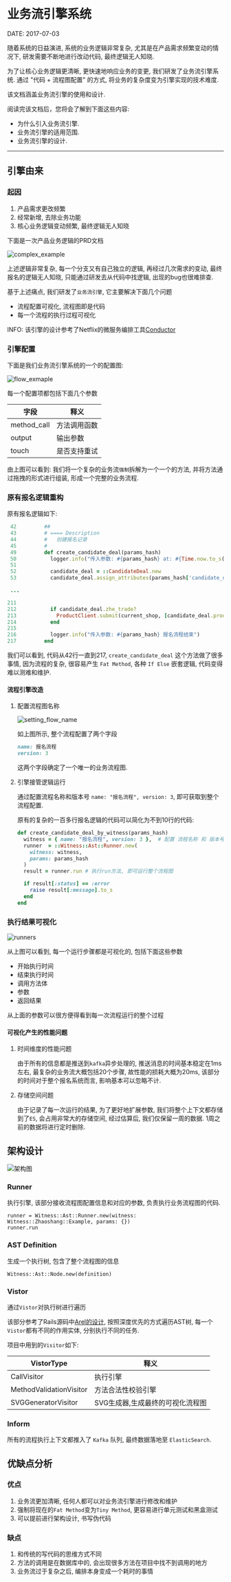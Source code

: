 业务流引擎系统
=============

DATE: 2017-07-03

随着系统的日益演进, 系统的业务逻辑非常复杂, 尤其是在产品需求频繁变动的情况下, 研发需要不断地进行改动代码, 最终逻辑无人知晓.

为了让核心业务逻辑更清晰, 更快速地响应业务的变更, 我们研发了业务流引擎系统. 通过 "代码 + 流程图配置" 的方式, 将业务的复杂度变为引擎实现的技术难度.

该文档涵盖业务流引擎的使用和设计.

阅读完该文档后，您将会了解到下面这些内容:

* 为什么引入业务流引擎.
* 业务流引擎的适用范围.
* 业务流引擎的设计.

--------------------------------------------------------------------------------

引擎由来
--------
### 起因
1. 产品需求更改频繁
2. 经常新增, 去除业务功能
3. 核心业务逻辑变动频繁, 最终逻辑无人知晓

下面是一次产品业务逻辑的PRD文档

![complex_example](https://raw.githubusercontent.com/dengqinghua/roses/master/assets/images/prd_complex_example.png)

上述逻辑非常复杂, 每一个分支又有自己独立的逻辑, 再经过几次需求的变动, 最终报名的逻辑无人知晓,
只能通过研发去从代码中找逻辑, 出现的bug也很难排查.

基于上述痛点, 我们研发了`业务流引擎`, 它主要解决下面几个问题

- 流程配置可视化, 流程图即是代码
- 每一个流程的执行过程可视化

INFO: 该引擎的设计参考了Netflix的微服务编排工具[Conductor](https://netflix.github.io/conductor/)

### 引擎配置

下面是我们业务流引擎系统的一个的配置图:

![flow_exmaple](https://raw.githubusercontent.com/dengqinghua/roses/master/assets/images/complex_example.png)

每一个配置项都包括下面几个参数

| 字段        | 释义         |
| --------    | ------       |
| method_call | 方法调用函数 |
| output      | 输出参数     |
| touch       | 是否支持重试 |

由上图可以看到: 我们将一个复杂的业务流`强制`拆解为一个一个的方法,
并将方法通过拖拽的形式进行组装, 形成一个完整的业务流程.

### 原有报名逻辑重构
原有报名逻辑如下:

```ruby
 42         ##
 43         # ==== Description
 44         #   创建报名记录
 45         #
 49         def create_candidate_deal(params_hash)
 50           logger.info("传入参数: #{params_hash} at: #{Time.now.to_s(:db)}")
 51
 52           candidate_deal = ::CandidateDeal.new
 53           candidate_deal.assign_attributes(params_hash['candidate_deal'])

 ...

211
212           if candidate_deal.zhe_trade?
213             ProductClient.submit(current_shop, [candidate_deal.product_id])
214           end
215
216           logger.info("传入参数: #{params_hash} 报名流程结束")
217         end
```

我们可以看到, 代码从42行一直到217, `create_candidate_deal` 这个方法做了很多事情, 因为流程的复杂,
很容易产生 `Fat Method`, 各种 `If Else` 嵌套逻辑, 代码变得难以测难和维护.

#### 流程引擎改造
1. 配置流程图名称

    ![setting_flow_name](https://raw.githubusercontent.com/dengqinghua/roses/master/assets/images/setting_flow_name.png)

    如上图所示, 整个流程配置了两个字段

    ```ruby
    name: 报名流程
    version: 3
    ```

    这两个字段确定了一个唯一的业务流程图.

2. 引擎接管逻辑运行

    通过配置流程名称和版本号 `name: "报名流程", version: 3`, 即可获取到整个流程配置.

    原有的复杂的一百多行报名逻辑的代码可以简化为不到10行的代码:

    ```ruby
    def create_candidate_deal_by_witness(params_hash)
      witness = { name: "报名流程", version: 3 },  # 配置 流程名称 和 版本号
      runner  = ::Witness::Ast::Runner.new(
        witness: witness,
        params: params_hash
      )
      result = runner.run # 执行run方法, 即可运行整个流程图

      if result[:status] == :error
        raise result[:message].to_s
      end
    end
    ```

### 执行结果可视化
![runners](https://raw.githubusercontent.com/dengqinghua/roses/master/assets/images/running_result.png)

从上图可以看到, 每一个运行步骤都是可视化的, 包括下面这些参数

- 开始执行时间
- 结束执行时间
- 调用方法体
- 参数
- 返回结果

从上面的参数可以很方便得看到每一次流程运行的整个过程

#### 可视化产生的性能问题
1. 时间维度的性能问题

    由于所有的信息都是推送到`kafka`异步处理的, 推送消息的时间基本稳定在1ms左右, 最复杂的业务流大概包括20个步骤, 故性能的损耗大概为20ms, 该部分的时间对于整个报名系统而言, 影响基本可以忽略不计.

2. 存储空间问题

    由于记录了每一次运行的结果, 为了更好地扩展参数, 我们将整个上下文都存储到了`ES`, 会占用非常大的存储空间, 经过估算后, 我们仅保留一周的数据. 1周之前的数据将进行定时删除.

架构设计
--------
![架构图](https://raw.githubusercontent.com/dengqinghua/roses/master/assets/images/witness_structure.png)

### Runner
执行引擎, 该部分接收流程图配置信息和对应的参数, 负责执行业务流程图的代码.

```
runner = Witness::Ast::Runner.new(witness: Witness::Zhaoshang::Example, params: {})
runner.run
```

### AST Definition
生成一个执行树, 包含了整个流程图的信息

```
Witness::Ast::Node.new(definition)
```

### Vistor
通过`Vistor`对执行树进行遍历

该部分参考了Rails源码中[Arel的设计](http://blog.dengqinghua.net/arel.html), 按照深度优先的方式遍历AST树, 每一个`Vistor`都有不同的作用实体,
分别执行不同的任务.

项目中用到的`Visitor`如下:

| VistorType              | 释义                             |
| --------                | ------                           |
| CallVisitor             | 执行引擎                         |
| MethodValidationVisitor | 方法合法性校验引擎               |
| SVGGeneratorVisitor     | SVG生成器,生成最终的可视化流程图 |

### Inform
所有的流程执行上下文都推入了 `Kafka` 队列, 最终数据落地至 `ElasticSearch`.

优缺点分析
----------
### 优点
1. 业务流更加清晰, 任何人都可以对业务流引擎进行修改和维护
2. 强制将现在的`Fat Method`变为`Tiny Method`, 更容易进行单元测试和黑盒测试
3. 可以提前进行架构设计, 书写伪代码

### 缺点
1. 和传统的写代码的思维方式不同
2. 方法的调用是在数据库中的, 会出现很多方法在项目中找不到调用的地方
3. 业务流过于复杂之后, 编排本身变成一个耗时的事情
